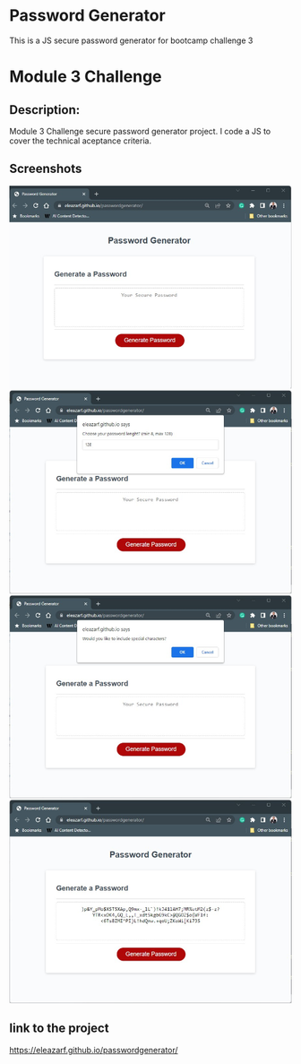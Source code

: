 # Password Generator
This is a JS secure password generator for bootcamp challenge 3

# Module 3 Challenge

## Description:<br>
Module 3 Challenge secure password generator project. I code a JS to cover the technical aceptance criteria.<br>


## Screenshots<br>
![Screenshot-01-generatesecurepassword](https://github.com/eleazarf/passwordgenerator/blob/main/images/Captura%20de%20pantalla%202023-06-29%20162844.jpg)
<br>
![Screenshot-02-askforcharaterstoinclude](https://github.com/eleazarf/passwordgenerator/blob/main/images/Captura%20de%20pantalla%202023-06-29%20162949.jpg)
<br>
![Screenshot-03-generatesecurepassword](https://github.com/eleazarf/passwordgenerator/blob/main/images/Captura%20de%20pantalla%202023-06-29%20163043.jpg)
<br>
![Screenshot-03-generatesecurepassword](https://github.com/eleazarf/passwordgenerator/blob/main/images/Captura%20de%20pantalla%202023-06-29%20163216.jpg)
<br>

## link to the project <br>
https://eleazarf.github.io/passwordgenerator/<br>